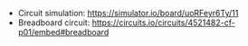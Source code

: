 * Circuit simulation: https://simulator.io/board/uoRFeyr6Ty/11
* Breadboard circuit: https://circuits.io/circuits/4521482-cf-p01/embed#breadboard
